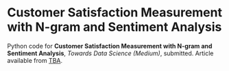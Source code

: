 # Customer Satisfaction Measurement with N-gram and Sentiment Analysis
Python code for **Customer Satisfaction Measurement with N-gram and Sentiment Analysis**, *Towards Data Science (Medium)*, submitted.
Article available from [TBA](TBA).


